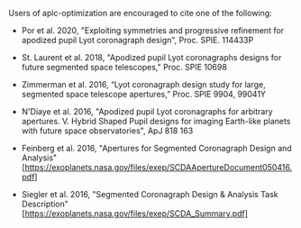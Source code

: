 Users of aplc-optimization are encouraged to cite one of the following:

- Por et al. 2020, "Exploiting symmetries and progressive refinement for apodized pupil Lyot coronagraph design", Proc. SPIE. 114433P

- St. Laurent et al. 2018, "Apodized pupil Lyot coronagraphs designs for future segmented space telescopes," Proc. SPIE 10698

- Zimmerman et al. 2016, “Lyot coronagraph design study for large, segmented space telescope apertures,” Proc. SPIE 9904, 99041Y

- N'Diaye et al. 2016, "Apodized pupil Lyot coronagraphs for arbitrary apertures. V. Hybrid Shaped Pupil designs for imaging Earth-like planets with future space observatories", ApJ 818 163
 
- Feinberg et al. 2016, "Apertures for Segmented Coronagraph Design and Analysis" [https://exoplanets.nasa.gov/files/exep/SCDAApertureDocument050416.pdf]

- Siegler et al. 2016, "Segmented Coronagraph Design & Analysis Task Description" [https://exoplanets.nasa.gov/files/exep/SCDA_Summary.pdf]

